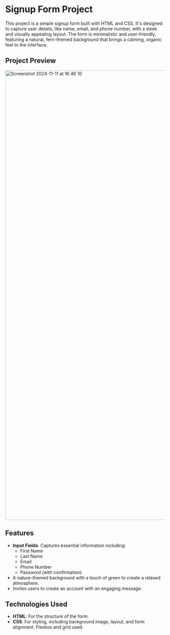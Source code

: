 # Signup Form Project

This project is a simple signup form built with HTML and CSS. It's designed to capture user details, like name, email, and phone number, with a sleek and visually appealing layout. The form is minimalistic and user-friendly, featuring a natural, fern-themed background that brings a calming, organic feel to the interface.

## Project Preview

<img width="1422" alt="Screenshot 2024-11-11 at 16 46 10" src="https://github.com/user-attachments/assets/8c0765e2-8e70-4091-9414-e25ebb86213d">

## Features

- **Input Fields**: Captures essential information including:
  - First Name
  - Last Name
  - Email
  - Phone Number
  - Password (with confirmation)
- A nature-themed background with a touch of green to create a relaxed atmosphere.
- Invites users to create an account with an engaging message.

## Technologies Used

- **HTML**: For the structure of the form.
- **CSS**: For styling, including background image, layout, and form alignment. Flexbox and grid used.
